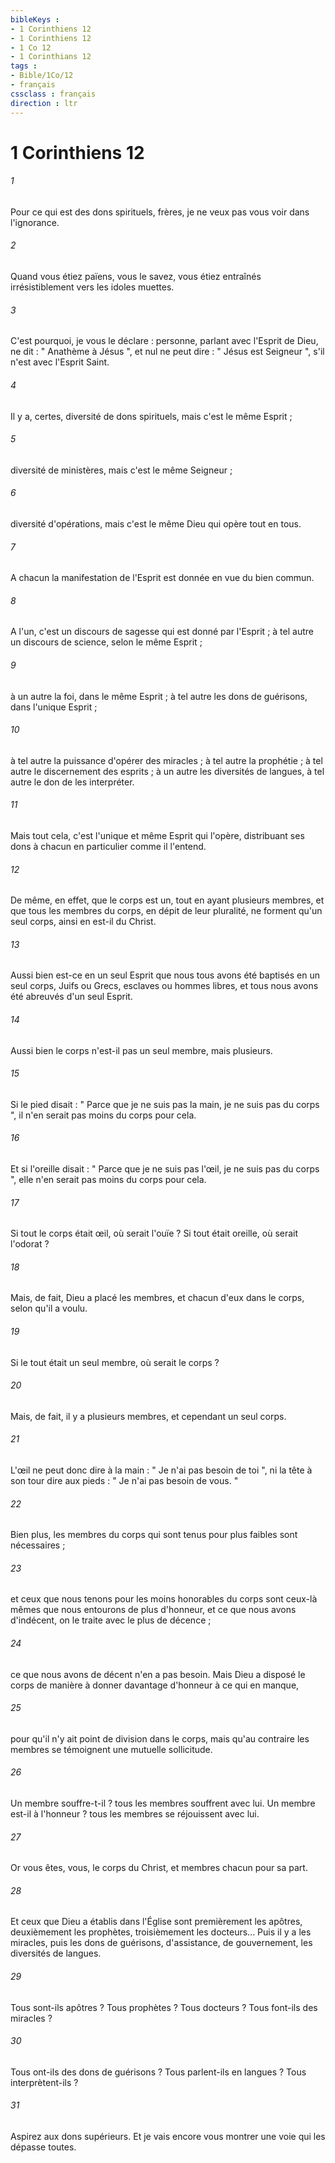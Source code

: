 ```yaml
---
bibleKeys : 
- 1 Corinthiens 12
- 1 Corinthiens 12
- 1 Co 12
- 1 Corinthians 12
tags : 
- Bible/1Co/12
- français
cssclass : français
direction : ltr
---
```


# 1 Corinthiens 12

###### 1
Pour ce qui est des dons spirituels, frères, je ne veux pas vous voir dans l'ignorance. 
###### 2
Quand vous étiez païens, vous le savez, vous étiez entraînés irrésistiblement vers les idoles muettes. 
###### 3
C'est pourquoi, je vous le déclare : personne, parlant avec l'Esprit de Dieu, ne dit : " Anathème à Jésus ", et nul ne peut dire : " Jésus est Seigneur ", s'il n'est avec l'Esprit Saint. 
###### 4
Il y a, certes, diversité de dons spirituels, mais c'est le même Esprit ; 
###### 5
diversité de ministères, mais c'est le même Seigneur ; 
###### 6
diversité d'opérations, mais c'est le même Dieu qui opère tout en tous. 
###### 7
A chacun la manifestation de l'Esprit est donnée en vue du bien commun. 
###### 8
A l'un, c'est un discours de sagesse qui est donné par l'Esprit ; à tel autre un discours de science, selon le même Esprit ; 
###### 9
à un autre la foi, dans le même Esprit ; à tel autre les dons de guérisons, dans l'unique Esprit ; 
###### 10
à tel autre la puissance d'opérer des miracles ; à tel autre la prophétie ; à tel autre le discernement des esprits ; à un autre les diversités de langues, à tel autre le don de les interpréter. 
###### 11
Mais tout cela, c'est l'unique et même Esprit qui l'opère, distribuant ses dons à chacun en particulier comme il l'entend. 
###### 12
De même, en effet, que le corps est un, tout en ayant plusieurs membres, et que tous les membres du corps, en dépit de leur pluralité, ne forment qu'un seul corps, ainsi en est-il du Christ. 
###### 13
Aussi bien est-ce en un seul Esprit que nous tous avons été baptisés en un seul corps, Juifs ou Grecs, esclaves ou hommes libres, et tous nous avons été abreuvés d'un seul Esprit. 
###### 14
Aussi bien le corps n'est-il pas un seul membre, mais plusieurs. 
###### 15
Si le pied disait : " Parce que je ne suis pas la main, je ne suis pas du corps ", il n'en serait pas moins du corps pour cela. 
###### 16
Et si l'oreille disait : " Parce que je ne suis pas l'œil, je ne suis pas du corps ", elle n'en serait pas moins du corps pour cela. 
###### 17
Si tout le corps était œil, où serait l'ouïe ? Si tout était oreille, où serait l'odorat ? 
###### 18
Mais, de fait, Dieu a placé les membres, et chacun d'eux dans le corps, selon qu'il a voulu. 
###### 19
Si le tout était un seul membre, où serait le corps ? 
###### 20
Mais, de fait, il y a plusieurs membres, et cependant un seul corps. 
###### 21
L'œil ne peut donc dire à la main : " Je n'ai pas besoin de toi ", ni la tête à son tour dire aux pieds : " Je n'ai pas besoin de vous. " 
###### 22
Bien plus, les membres du corps qui sont tenus pour plus faibles sont nécessaires ; 
###### 23
et ceux que nous tenons pour les moins honorables du corps sont ceux-là mêmes que nous entourons de plus d'honneur, et ce que nous avons d'indécent, on le traite avec le plus de décence ; 
###### 24
ce que nous avons de décent n'en a pas besoin. Mais Dieu a disposé le corps de manière à donner davantage d'honneur à ce qui en manque, 
###### 25
pour qu'il n'y ait point de division dans le corps, mais qu'au contraire les membres se témoignent une mutuelle sollicitude. 
###### 26
Un membre souffre-t-il ? tous les membres souffrent avec lui. Un membre est-il à l'honneur ? tous les membres se réjouissent avec lui. 
###### 27
Or vous êtes, vous, le corps du Christ, et membres chacun pour sa part. 
###### 28
Et ceux que Dieu a établis dans l'Église sont premièrement les apôtres, deuxièmement les prophètes, troisièmement les docteurs... Puis il y a les miracles, puis les dons de guérisons, d'assistance, de gouvernement, les diversités de langues. 
###### 29
Tous sont-ils apôtres ? Tous prophètes ? Tous docteurs ? Tous font-ils des miracles ? 
###### 30
Tous ont-ils des dons de guérisons ? Tous parlent-ils en langues ? Tous interprètent-ils ? 
###### 31
Aspirez aux dons supérieurs. Et je vais encore vous montrer une voie qui les dépasse toutes. 

